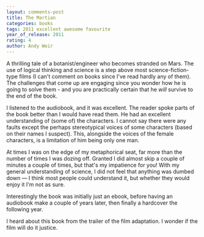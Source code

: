 ```yaml
---
layout: comments-post
title: The Martian
categories: books
tags: 2011 excellent awesome favourite
year_of_release: 2011
rating: 4
author: Andy Weir
---
```


A thrilling tale of a botanist/engineer who becomes stranded on Mars. The use of logical thinking and science is a step above most science-fiction-type films (I can't comment on books since I've read hardly any of them). The challenges that come up are engaging since you wonder how he is going to solve them - and you are practically certain that he *will* survive to the end of the book.

I listened to the audiobook, and it was excellent. The reader spoke parts of the book better than I would have read them. He had an excellent understanding of (some of) the characters. I cannot say there were any faults except the perhaps stereotypical voices of some characters (based on their names I suspect). This, alongside the voices of the female characters, is a limitation of him being only one man.

At times I was on the edge of my metaphorical seat, far more than the number of times I was dozing off. Granted I did almost skip a couple of minutes a couple of times, but that's my impatience for you! With my general understanding of science, I did not feel that anything was dumbed down — I think most people could understand it, but whether they would enjoy it I'm not as sure.

Interestingly the book was initially just an ebook, before having an audiobook make a couple of years later, then finally a hardcover the following year.

I heard about this book from the trailer of the film adaptation. I wonder if the film will do it justice.
